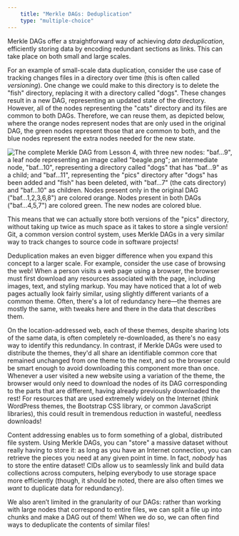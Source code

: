 ```yaml
---
    title: "Merkle DAGs: Deduplication"
    type: "multiple-choice"
---
```


Merkle DAGs offer a straightforward way of achieving *data
deduplication*, efficiently storing data by encoding redundant
sections as links. This can take place on both small and large
scales.

For an example of small-scale data duplication, consider the use
case of tracking changes files in a directory over time (this is
often called *versioning*). One change we could make to this
directory is to delete the "fish" directory, replacing it with a
directory called "dogs". These changes result in a new DAG,
representing an updated state of the directory. However, all of
the nodes representing the "cats" directory and its files are
common to both DAGs. Therefore, we can reuse them, as depicted
below, where the orange nodes represent nodes that are only used
in the original DAG, the green nodes represent those that are
common to both, and the blue nodes represent the extra nodes
needed for the new state.

![The complete Merkle DAG from Lesson 4, with three new nodes: "baf...9", a leaf node representing an image called "beagle.png"; an intermediate node, "baf...10", representing a directory called "dogs" that has "baf...9" as a child; and "baf...11", representing the "pics" directory after "dogs" has been added and "fish" has been deleted, with "baf...7" (the cats directory) and "baf...10" as children. Nodes present only in the original DAG ("baf...1,2,3,6,8") are colored orange. Nodes present in both DAGs ("baf...4,5,7") are colored green. The new nodes are colored blue.](/tutorial-assets/T0008L07-deduplication.svg)

This means that we can actually store both versions of the "pics"
directory, without taking up twice as much space as it takes to
store a single version! Git, a common version control system,
uses Merkle DAGs in a very similar way to track changes to source
code in software projects!

Deduplication makes an even bigger difference when you expand
this concept to a larger scale. For example, consider the use
case of browsing the web! When a person visits a web page using a
browser, the browser must first download any resources associated
with the page, including images, text, and styling markup. You
may have noticed that a lot of web pages actually look fairly
similar, using slightly different variants of a common theme.
Often, there's a lot of redundancy here&mdash;the themes are mostly
the same, with tweaks here and there in the data that describes
them.

On the location-addressed web, each of these themes, despite
sharing lots of the same data, is often completely re-downloaded,
as there's no easy way to identify this redundancy. In contrast,
if Merkle DAGs were used to distribute the themes, they'd all
share an identifiable common core that remained unchanged from one
theme to the next, and so the browser could be smart enough to
avoid downloading this component more than once. Whenever a user
visited a new website using a variation of the theme, the browser
would only need to download the nodes of its DAG corresponding to
the parts that are different, having already previously
downloaded the rest! For resources that are used extremely widely
on the Internet (think WordPress themes, the Bootstrap CSS
library, or common JavaScript libraries), this could result in
tremendous reduction in wasteful, needless downloads!

Content addressing enables us to form something of a global,
distributed file system. Using Merkle DAGs, you can "store" a
massive dataset without really having to store it: as long as you
have an Internet connection, you can retrieve the pieces you need
at any given point in time. In fact, *nobody* has to store the
entire dataset! CIDs allow us to seamlessly link and build data
collections across computers, helping everybody to use storage
space more efficiently (though, it should be noted, there are
also often times we *want* to duplicate data for redundancy).

We also aren’t limited in the granularity of our DAGs: rather
than working with large nodes that correspond to entire files, we
can split a file up into chunks and make a DAG out of them! When
we do so, we can often find ways to deduplicate the contents of
similar files!
